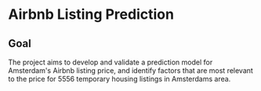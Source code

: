 # Airbnb Listing Prediction
## Goal 
The project aims to develop and validate a prediction model for Amsterdam's Airbnb listing price, and identify factors that are most relevant to the price for 5556 temporary housing listings in Amsterdams area.
 
